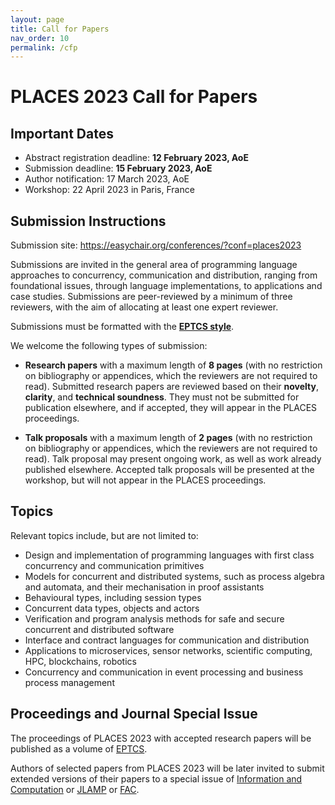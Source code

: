 ```yaml
---
layout: page
title: Call for Papers
nav_order: 10
permalink: /cfp
---
```


# PLACES 2023 Call for Papers

## Important Dates

* Abstract registration deadline: **12 February 2023, AoE**
* Submission deadline: **15 February 2023, AoE**
* Author notification: 17 March 2023, AoE
* Workshop: 22 April 2023 in Paris, France

## Submission Instructions

Submission site: <https://easychair.org/conferences/?conf=places2023>

Submissions are invited in the general area of programming language approaches
to concurrency, communication and distribution, ranging from foundational
issues, through language implementations, to applications and case studies.
Submissions are peer-reviewed by a minimum of three reviewers, with the aim of
allocating at least one expert reviewer.

Submissions must be formatted with the [**EPTCS style**](http://style.eptcs.org/). 

We welcome the following types of submission:

  * **Research papers** with a maximum length of **8 pages** (with no
    restriction on bibliography or appendices, which the reviewers are not
    required to read).  Submitted research papers are reviewed based on their
    **novelty**, **clarity**, and **technical soundness**.  They must not be
    submitted for publication elsewhere, and if accepted, they will appear in
    the PLACES proceedings.

  * **Talk proposals** with a maximum length of **2 pages** (with no restriction
    on bibliography or appendices, which the reviewers are not required to
    read).  Talk proposal may present ongoing work, as well as work already
    published elsewhere.  Accepted talk proposals will be presented at the
    workshop, but will not appear in the PLACES proceedings. 

## Topics

Relevant topics include, but are not limited to:

  * Design and implementation of programming languages with first class
    concurrency and communication primitives
  * Models for concurrent and distributed systems, such as process algebra and
    automata, and their mechanisation in proof assistants 
  * Behavioural types, including session types
  * Concurrent data types, objects and actors
  * Verification and program analysis methods for safe and secure concurrent and
    distributed software 
  * Interface and contract languages for communication and distribution
  * Applications to microservices, sensor networks, scientific computing, HPC,
    blockchains, robotics
  * Concurrency and communication in event processing and business process
    management

## Proceedings and Journal Special Issue

The proceedings of PLACES 2023 with accepted research papers will be published
as a volume of [EPTCS](https://eptcs.org/).

Authors of selected papers from PLACES 2023 will be later invited to submit
extended versions of their papers to a special issue of [Information and
Computation](https://www.journals.elsevier.com/information-and-computation) or
[JLAMP](https://www.journals.elsevier.com/journal-of-logical-and-algebraic-methods-in-programming)
or [FAC](https://dl.acm.org/journal/fac).
